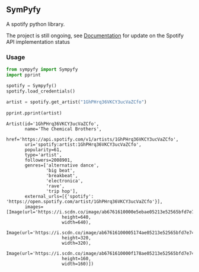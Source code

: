 ## SymPyfy ##

A spotify python library.

The project is still ongoing, see [Documentation](https://acpirience.github.io/sympyfy/) for update on the Spotify API implementation status


### Usage ###
``` py
from sympyfy import Sympyfy
import pprint

spotify = Sympyfy()
spotify.load_credentials()
    
artist = spotify.get_artist("1GhPHrq36VKCY3ucVaZCfo")
    
pprint.pprint(artist)
```
```
Artist(id='1GhPHrq36VKCY3ucVaZCfo',
       name='The Chemical Brothers',
       href='https://api.spotify.com/v1/artists/1GhPHrq36VKCY3ucVaZCfo',
       uri='spotify:artist:1GhPHrq36VKCY3ucVaZCfo',
       popularity=61,
       type='artist',
       followers=2008901,
       genres=['alternative dance',
               'big beat',
               'breakbeat',
               'electronica',
               'rave',
               'trip hop'],
       external_urls=[{'spotify': 'https://open.spotify.com/artist/1GhPHrq36VKCY3ucVaZCfo'}],
       images=[Image(url='https://i.scdn.co/image/ab6761610000e5ebae05213e52565bfd7e7489b3',
                     height=640,
                     width=640),
               Image(url='https://i.scdn.co/image/ab67616100005174ae05213e52565bfd7e7489b3',
                     height=320,
                     width=320),
               Image(url='https://i.scdn.co/image/ab6761610000f178ae05213e52565bfd7e7489b3',
                     height=160,
                     width=160)])
```
